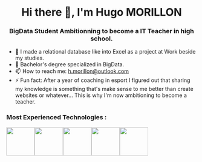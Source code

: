 # <div align="center">Hi there 👋, I'm Hugo MORILLON</div>

### <div align="center">BigData Student Ambitionning to become a IT Teacher in high school.</div>
 


- 🔭 I made a relational database like into Excel as a project at Work beside my studies.
- 🌱 Bachelor's degree specialized in BigData.
- 📫 How to reach me: h.morillon@outlook.com
- ⚡ Fun fact: After a year of coaching in esport I figured out that sharing my knowledge is something that's make sense to me better than create websites or whatever... This is why I'm now ambitioning to become a teacher.

### Most Experienced Technologies :
<img src="https://upload.wikimedia.org/wikipedia/commons/thumb/3/34/Microsoft_Office_Excel_%282019%E2%80%93present%29.svg/640px-Microsoft_Office_Excel_%282019%E2%80%93present%29.svg.png" height="75"/><img src="https://wyday.com/images/lm/langs/vba.svg" height="75"/><img src="https://seeklogo.com/images/C/c-sharp-c-logo-02F17714BA-seeklogo.com.png" height="75"/><img src="https://www.python.org/static/img/python-logo.png" height="75"><img src="https://icons-for-free.com/iconfiles/png/512/development+logo+mysql+icon-1320184807686758112.png" height="75">

